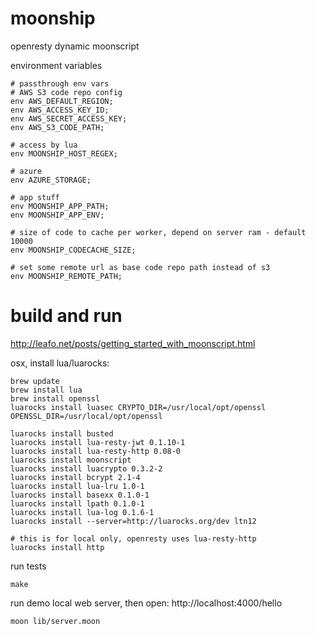 # moonship
openresty dynamic moonscript

environment variables
```
# passthrough env vars
# AWS S3 code repo config
env AWS_DEFAULT_REGION;
env AWS_ACCESS_KEY_ID;
env AWS_SECRET_ACCESS_KEY;
env AWS_S3_CODE_PATH;

# access by lua
env MOONSHIP_HOST_REGEX;

# azure
env AZURE_STORAGE;

# app stuff
env MOONSHIP_APP_PATH;
env MOONSHIP_APP_ENV;

# size of code to cache per worker, depend on server ram - default 10000
env MOONSHIP_CODECACHE_SIZE;

# set some remote url as base code repo path instead of s3
env MOONSHIP_REMOTE_PATH;
```

# build and run
http://leafo.net/posts/getting_started_with_moonscript.html

osx, install lua/luarocks:
```
brew update
brew install lua
brew install openssl
luarocks install luasec CRYPTO_DIR=/usr/local/opt/openssl OPENSSL_DIR=/usr/local/opt/openssl

luarocks install busted
luarocks install lua-resty-jwt 0.1.10-1
luarocks install lua-resty-http 0.08-0
luarocks install moonscript
luarocks install luacrypto 0.3.2-2
luarocks install bcrypt 2.1-4
luarocks install lua-lru 1.0-1
luarocks install basexx 0.1.0-1
luarocks install lpath 0.1.0-1 
luarocks install lua-log 0.1.6-1
luarocks install --server=http://luarocks.org/dev ltn12

# this is for local only, openresty uses lua-resty-http
luarocks install http

```

run tests
```
make
```

run demo local web server, then open: http://localhost:4000/hello
```
moon lib/server.moon
```

